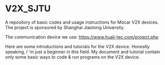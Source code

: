 # V2X_SJTU
A repository of basic codes and usage instructions for Mocar V2X devices. The project is sponsored by Shanghai Jiaotong University.

The communication device we use:
https://www.huali-tec.com/project.php

Here are some introductions and tutorials for the V2X device. Honestly speaking, I 'm just a beginner in this field. My document and tutorial contain only some basic ways to code & run programs on the V2X device. 
